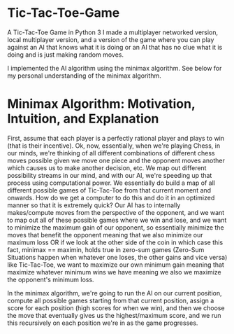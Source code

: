 # Tic-Tac-Toe-Game
A Tic-Tac-Toe Game in Python 3
I made a multiplayer networked version, local multiplayer version, and a version of the game where you can play against an AI that knows what it is doing or an AI that has no clue what it is doing and is just making random moves.

I implemented the AI algorithm using the minimax algorithm. See below for my personal understanding of the minimax algorithm.

# Minimax Algorithm: Motivation, Intuition, and Explanation
First, assume that each player is a perfectly rational player and plays to win (that is their incentive). Ok, now, essentially, when we're playing Chess, in our minds, we're thinking of all different combinations of different chess moves possible given we move one piece and the opponent moves another which causes us to make another decision, etc. We map out different possibility streams in our mind, and with our AI, we're speeding up that process using computational power. We essentially do build a map of all different possible games of Tic-Tac-Toe from that current moment and onwards. How do we get a computer to do this and do it in an optimized manner so that it is extremely quick? Our AI has to internally makes/compute moves from the perspective of the opponent, and we want to map out all of these possible games where we win and lose, and we want to minimize the maximum gain of our opponent, so essentially minimize the moves that benefit the opponent meaning that we also minimize our maximum loss OR if we look at the other side of the coin in which case this fact, minimax == maximin, holds true in zero-sum games (Zero-Sum Situations happen when whatever one loses, the other gains and vice versa) like Tic-Tac-Toe, we want to maximize our own minimum gain meaning that maximize whatever minimum wins we have meaning we also we maximize the opponent's minimum loss.

In the minimax algorithm, we're going to run the AI on our current position, compute all possible games starting from that current position, assign a score for each position (high scores for when we win), and then we choose the move that eventually gives us the highest/maximum score, and we run this recursively on each position we're in as the game progresses.
